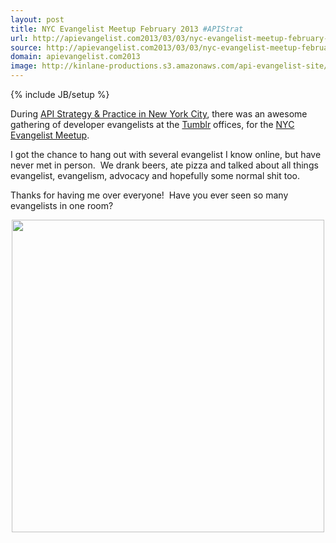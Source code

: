 ```yaml
---
layout: post
title: NYC Evangelist Meetup February 2013 #APIStrat
url: http://apievangelist.com2013/03/03/nyc-evangelist-meetup-february-2013-apistrat/
source: http://apievangelist.com2013/03/03/nyc-evangelist-meetup-february-2013-apistrat/
domain: apievangelist.com2013
image: http://kinlane-productions.s3.amazonaws.com/api-evangelist-site/blog/dev-evangelist-nyc.jpeg
---
```

{% include JB/setup %}
<p>During <a href="http://www.apistrategyconference.com/">API Strategy &amp; Practice in New York City</a>, there was an awesome gathering of developer evangelists at the <a href="http://www.tumblr.com/dashboard">Tumblr</a> offices, for the <a href="http://www.meetup.com/nycevangelists/events/104141492/" target="_blank">NYC Evangelist Meetup</a>.</p>
<p>I got the chance to hang out with several evangelist I know online, but have never met in person. &nbsp;We drank beers, ate pizza and talked about all things evangelist, evangelism, advocacy and hopefully some normal shit too.&nbsp;</p>
<p>Thanks for having me over everyone! &nbsp;Have you ever seen so many evangelists in one room?</p>
<p><a href="http://www.meetup.com/nycevangelists/events/104141492/" target="_blank"><img style="display: block; margin-left: auto; margin-right: auto;" src="https://s3.amazonaws.com/kinlane-productions/events/api-strategy-practice-conference/pics/dev-evangelist-nyc.jpeg" alt="" width="500" /></a></p>
